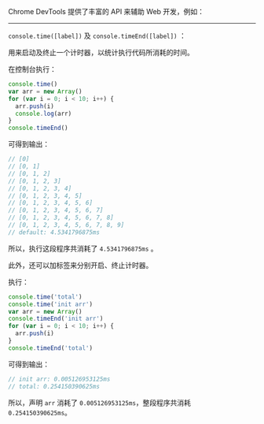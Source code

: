 Chrome DevTools 提供了丰富的 API 来辅助 Web 开发，例如：

---
`console.time([label])` 及 `console.timeEnd([label])` ：

用来启动及终止一个计时器，以统计执行代码所消耗的时间。

在控制台执行：

```javascript
console.time()
var arr = new Array()
for (var i = 0; i < 10; i++) {
  arr.push(i)
  console.log(arr)
}
console.timeEnd()
```

可得到输出：
```javascript
// [0]
// [0, 1]
// [0, 1, 2]
// [0, 1, 2, 3]
// [0, 1, 2, 3, 4]
// [0, 1, 2, 3, 4, 5]
// [0, 1, 2, 3, 4, 5, 6]
// [0, 1, 2, 3, 4, 5, 6, 7]
// [0, 1, 2, 3, 4, 5, 6, 7, 8]
// [0, 1, 2, 3, 4, 5, 6, 7, 8, 9]
// default: 4.5341796875ms
```

所以，执行这段程序共消耗了 `4.5341796875ms` 。

此外，还可以加标签来分别开启、终止计时器。

执行：
```javascript
console.time('total')
console.time('init arr')
var arr = new Array()
console.timeEnd('init arr')
for (var i = 0; i < 10; i++) {
  arr.push(i)
}
console.timeEnd('total')
```

可得到输出：

```javascript
// init arr: 0.005126953125ms
// total: 0.254150390625ms
```

所以，声明 `arr` 消耗了 `0.005126953125ms`，整段程序共消耗 `0.254150390625ms`。